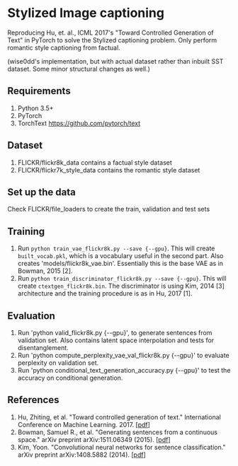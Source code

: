 # Stylized Image captioning
Reproducing Hu, et. al., ICML 2017's "Toward Controlled Generation of Text" in PyTorch to solve
the Stylized captioning problem. Only perform romantic style captioning from factual.

(wise0dd's implementation, but with actual dataset rather than inbuilt SST dataset. Some minor
structural changes as well.)

## Requirements
1. Python 3.5+
2. PyTorch
3. TorchText <https://github.com/pytorch/text>

## Dataset
1. FLICKR/flickr8k_data contains a factual style dataset
2. FLICKR/flickr7k_style_data contains the romantic style dataset

## Set up the data
Check FLICKR/file_loaders to create the train, validation and test sets

## Training
1. Run `python train_vae_flickr8k.py --save {--gpu}`. This will create `built_vocab.pkl`, which is a vocabulary useful in the second part. Also creates 'models/flickr8k_vae.bin'. Essentially this is the base VAE as in Bowman, 2015 [2].
2. Run `python train_discriminator_flickr8k.py --save {--gpu}`. This will create `ctextgen_flickr8k.bin`. The discriminator is using Kim, 2014 [3] architecture and the training procedure is as in Hu, 2017 [1].

## Evaluation
1. Run 'python valid_flickr8k.py {--gpu}', to generate sentences from validation set. Also contains 
latent space interpolation and tests for disentanglement.
2. Run 'python compute_perplexity_vae_val_flickr8k.py {--gpu}' to evaluate perplexity on validation set.
3. Run 'python conditional_text_generation_accuracy.py {--gpu}' to test the accuracy on conditional generation. 

## References
1. Hu, Zhiting, et al. "Toward controlled generation of text." International Conference on Machine Learning. 2017. [[pdf](http://proceedings.mlr.press/v70/hu17e/hu17e.pdf)]
2. Bowman, Samuel R., et al. "Generating sentences from a continuous space." arXiv preprint arXiv:1511.06349 (2015). [[pdf](https://arxiv.org/pdf/1511.06349.pdf?utm_campaign=Revue%20newsletter&utm_medium=Newsletter&utm_source=revue)]
3. Kim, Yoon. "Convolutional neural networks for sentence classification." arXiv preprint arXiv:1408.5882 (2014). [[pdf](https://arxiv.org/pdf/1408.5882)]
